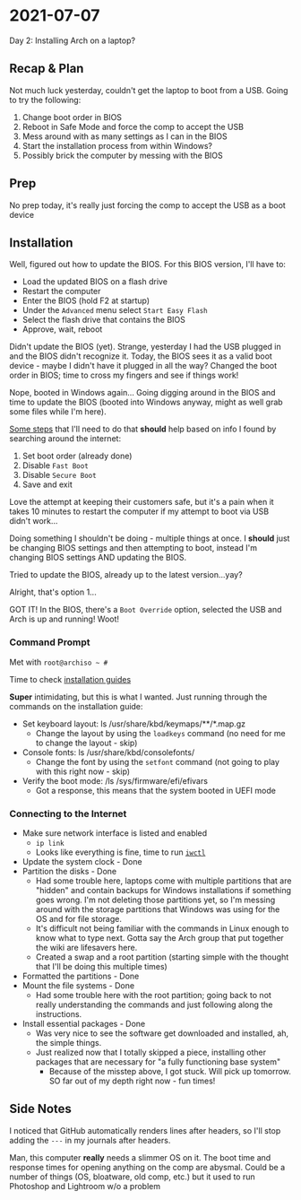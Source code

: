 # 2021-07-07

Day 2: Installing Arch on a laptop?

## Recap & Plan

Not much luck yesterday, couldn't get the laptop to boot from a USB. Going to try the following:

1. Change boot order in BIOS
2. Reboot in Safe Mode and force the comp to accept the USB
3. Mess around with as many settings as I can in the BIOS
4. Start the installation process from within Windows?
4. Possibly brick the computer by messing with the BIOS

## Prep

No prep today, it's really just forcing the comp to accept the USB as a boot device

## Installation

Well, figured out how to update the BIOS. For this BIOS version, I'll have to:

- Load the updated BIOS on a flash drive
- Restart the computer
- Enter the BIOS (hold F2 at startup)
- Under the `Advanced` menu select `Start Easy Flash`
- Select the flash drive that contains the BIOS
- Approve, wait, reboot

Didn't update the BIOS (yet). Strange, yesterday I had the USB plugged in and the BIOS didn't recognize it. Today, the BIOS sees it as a valid boot device - maybe I didn't have it plugged in all the way? Changed the boot order in BIOS; time to cross my fingers and see if things work!

Nope, booted in Windows again... Going digging around in the BIOS and time to update the BIOS (booted into Windows anyway, might as well grab some files while I'm here).

[Some steps](https://www.asus.com/support/FAQ/1013017) that I'll need to do that **should** help based on info I found by searching around the internet:

1. Set boot order (already done)
2. Disable `Fast Boot`
3. Disable `Secure Boot`
4. Save and exit

Love the attempt at keeping their customers safe, but it's a pain when it takes 10 minutes to restart the computer if my attempt to boot via USB didn't work...

Doing something I shouldn't be doing - multiple things at once. I **should** just be changing BIOS settings and then attempting to boot, instead I'm changing BIOS settings AND updating the BIOS.

Tried to update the BIOS, already up to the latest version...yay?

Alright, that's option 1...

GOT IT! In the BIOS, there's a `Boot Override` option, selected the USB and Arch is up and running! Woot!

### Command Prompt

Met with `root@archiso ~ #`

Time to check [installation guides](https://wiki.archlinux.org/title/Installation_guide)

**Super** intimidating, but this is what I wanted. Just running through the commands on the installation guide:

- Set keyboard layout: ls /usr/share/kbd/keymaps/**/*.map.gz
    - Change the layout by using the `loadkeys` command (no need for me to change the layout - skip)
- Console fonts: ls /usr/share/kbd/consolefonts/
    - Change the font by using the `setfont` command (not going to play with this right now - skip)
- Verify the boot mode: /ls /sys/firmware/efi/efivars
    - Got a response, this means that the system booted in UEFI mode

### Connecting to the Internet

- Make sure network interface is listed and enabled
    - `ip link`
    - Looks like everything is fine, time to run [`iwctl`](https://wiki.archlinux.org/title/Iwd#iwctl)
- Update the system clock - Done
- Partition the disks - Done
    - Had some trouble here, laptops come with multiple partitions that are "hidden" and contain backups for Windows installations if something goes wrong. I'm not deleting those partitions yet, so I'm messing around with the storage partitions that Windows was using for the OS and for file storage.
    - It's difficult not being familiar with the commands in Linux enough to know what to type next. Gotta say the Arch group that put together the wiki are lifesavers here.
    - Created a swap and a root partition (starting simple with the thought that I'll be doing this multiple times)
- Formatted the partitions - Done
- Mount the file systems - Done
    - Had some trouble here with the root partition; going back to not really understanding the commands and just following along the instructions.
- Install essential packages - Done
    - Was very nice to see the software get downloaded and installed, ah, the simple things.
    - Just realized now that I totally skipped a piece, installing other packages that are necessary for "a fully functioning base system"
        - Because of the misstep above, I got stuck. Will pick up tomorrow. SO far out of my depth right now - fun times!


## Side Notes

I noticed that GitHub automatically renders lines after headers, so I'll stop adding the `---` in my journals after headers.

Man, this computer **really** needs a slimmer OS on it. The boot time and response times for opening anything on the comp are abysmal. Could be a number of things (OS, bloatware, old comp, etc.) but it used to run Photoshop and Lightroom w/o a problem 